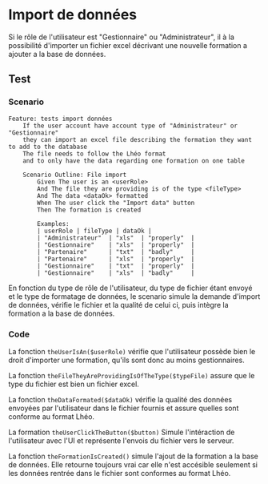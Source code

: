 # Import de données

Si le rôle de l'utilisateur est "Gestionnaire" ou "Administrateur", il à la possibilité d'importer un fichier excel décrivant une nouvelle formation a ajouter a la base de données.

## Test

### Scenario

```Gherkin
Feature: tests import données
    If the user account have account type of "Administrateur" or "Gestionnaire"
    they can import an excel file describing the formation they want to add to the database
    The file needs to follow the Lhéo format
    and to only have the data regarding one formation on one table

    Scenario Outline: File import
        Given The user is an <userRole>
        And The file they are providing is of the type <fileType>
        And The data <dataOk> formatted
        When The user click the "Import data" button
        Then The formation is created

        Examples:
        | userRole | fileType | dataOk |
        | "Administrateur"  | "xls"  | "properly"  |
        | "Gestionnaire"    | "xls"  | "properly"  |
        | "Partenaire"      | "txt"  | "badly"     |
        | "Partenaire"      | "xls"  | "properly"  |
        | "Gestionnaire"    | "txt"  | "properly"  |
        | "Gestionnaire"    | "xls"  | "badly"     |
```

En fonction du type de rôle de l'utilisateur, du type de fichier étant envoyé et le type de formatage de données, le scenario simule la demande d'import de données, vérifie le fichier et la qualité de celui ci, puis intègre la formation a la base de données.

### Code

La fonction ```theUserIsAn($userRole)``` vérifie que l'utilisateur possède bien le droit d'importer une formation, qu'ils sont donc au moins gestionnaires.

La fonction ```theFileTheyAreProvidingIsOfTheType($typeFile)``` assure que le type du fichier est bien un fichier excel.

La fonction ```theDataFormated($dataOk)``` vérifie la qualité des données envoyées par l'utilisateur dans le fichier fournis et assure quelles sont conforme au format Lhéo.

La formation ```theUserClickTheButton($button)``` Simule l'intéraction de l'utilisateur avec l'UI et représente l'envois du fichier vers le serveur.

La fonction ```theFormationIsCreated()``` simule l'ajout de la formation a la base de données. Elle retourne toujours vrai car elle n'est accésible seulement si les données rentrée dans le fichier sont conformes au format Lhéo.
